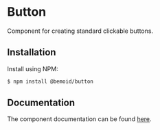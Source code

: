 # Button

Component for creating standard clickable buttons.

## Installation

Install using NPM:

```bash
$ npm install @bemoid/button
```

## Documentation

The component documentation can be found [here](//bemoid.org/docs/button).